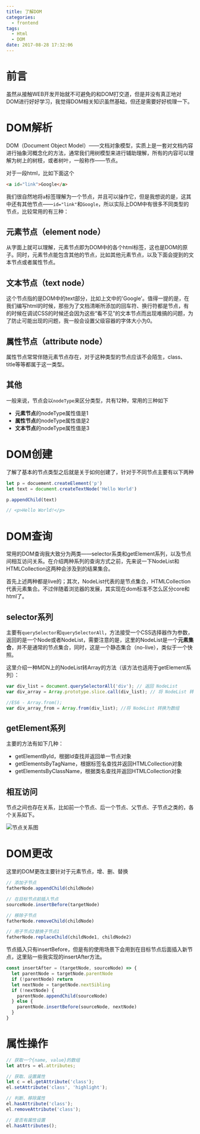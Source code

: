 ```yaml
---
title: 了解DOM
categories:
  - frontend
tags:
  - Html
  - DOM
date: 2017-08-28 17:32:06
---
```


# 前言
虽然从接触WEB开发开始就不可避免的和DOM打交道，但是并没有真正地对DOM进行好好学习，我觉得DOM相关知识虽然基础，但还是需要好好梳理一下。

# DOM解析
DOM（Document Object Model）——文档对象模型，实质上是一套对文档内容进行抽象河概念化的方法，通常我们用树模型来进行辅助理解，所有的内容可以理解为树上的树枝，或者树叶，一般称作——节点。

<!-- more -->

对于一段html，比如下面这个

```html
<a id="link">Google</a>
```

我们很自然地将`a`标签理解为一个节点，并且可以操作它，但是我想说的是，这其中还有其他节点——`id="link"`和`Google`，所以实际上DOM中有很多不同类型的节点，比较常用的有三种：

## 元素节点（element node）
从字面上就可以理解，元素节点即为DOM中的各个html标签，这也是DOM的原子。同时，元素节点能包含其他的节点，比如其他元素节点，以及下面会提到的文本节点或者属性节点。

## 文本节点（text node）
这个节点指的是DOM中的text部分，比如上文中的'Google'。值得一提的是，在我们编写html的时候，那些为了文档清晰所添加的回车符、换行符都是节点，有的时候在调试CSS的时候还会因为这些“看不见”的文本节点而出现难搞的问题，为了防止可能出现的问题，我一般会设置父级容器的字体大小为0。

## 属性节点（attribute node）
属性节点常常伴随元素节点存在，对于这种类型的节点应该不会陌生，class、title等等都属于这一类型。

## 其他
一般来说，节点会以`nodeType`来区分类型，共有12种，常用的三种如下

+ **元素节点**的nodeType属性值是1
+ **属性节点**的nodeType属性值是2
+ **文本节点**的nodeType属性值是3

# DOM创建
了解了基本的节点类型之后就是关于如何创建了，针对于不同节点主要有以下两种

```javascript
let p = docuement.createElement('p')
let text = document.createTextNode('Hello World')

p.appendChild(text)

// <p>Hello World!</p>
```

# DOM查询
常用的DOM查询我大致分为两类——selector系类和getElement系列，以及节点间相互访问关系。在介绍两种系列的查询方式之前，先来说一下NodeList和HTMLCollection这两种会涉及到的结果集合。

首先上述两种都是live的；其次，NodeList代表的是节点集合，HTMLCollection代表元素集合。不过伴随着浏览器的发展，其实现在dom标准不怎么区分core和html了。


## selector系列
主要有`querySelector`和`querySelectorAll`，方法接受一个CSS选择器作为参数，返回的是一个Node或者NodeList，需要注意的是，这里的NodeList是一个**元素集合**，并不是通常的节点集合，同时，这是一个静态集合（no-live），类似于一个快照。

这里介绍一种MDN上的NodeList转Array的方法（该方法也适用于getElement系列）：

```javascript
var div_list = document.querySelectorAll('div'); // 返回 NodeList
var div_array = Array.prototype.slice.call(div_list); // 将 NodeList 转换为数组

//ES6 - Array.from();
var div_array_from = Array.from(div_list); //将 NodeList 转换为数组
```

## getElement系列
主要的方法有如下几种：

+ getElementById，根据Id查找并返回单一节点对象
+ getElementsByTagName，根据标签名查找并返回HTMLCollection对象
+ getElementsByClassName，根据类名查找并返回HTMLCollection对象

## 相互访问
节点之间也存在关系，比如前一个节点、后一个节点、父节点、子节点之类的，各个关系如下。

![节点关系图](/images/node-relationship.png)

# DOM更改
这里的DOM更改主要针对于元素节点，增、删、替换

```javascript
// 添加子节点
fatherNode.appendChild(childNode)

// 在目标节点前插入节点
sourceNode.insertBefore(targetNode)

// 移除子节点
fatherNode.removeChild(childNode)

// 用子节点2替换子节点1
fatherNode.replaceChild(childNode1, childNode2)
```

节点插入只有insertBefore，但是有的使用场景下会用到在目标节点后面插入新节点，这里贴一些我实现的insertAfter方法。

```javascript
const insertAfter = (targetNode, sourceNode) => {
  let parentNode = targetNode.parentNode
  if (!parentNode) return
  let nextNode = targetNode.nextSibling
  if (!nextNode) {
    parentNode.appendChild(sourceNode)
  } else {
    parentNode.insertBefore(sourceNode, nextNode)
  }
}
```

# 属性操作

```javascript
// 获取一个{name, value}的数组
let attrs = el.attributes;

// 获取、设置属性
let c = el.getAttribute('class');
el.setAttribute('class', 'highlight');

// 判断、移除属性
el.hasAttribute('class');
el.removeAttribute('class');

// 是否有属性设置
el.hasAttributes();  
```
